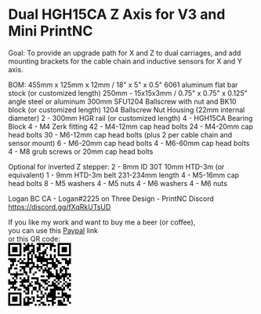 # Dual HGH15CA Z Axis for V3 and Mini PrintNC

Goal: To provide an upgrade path for X and Z to dual carriages, and add 
mounting brackets for the cable chain and inductive sensors for X and Y axis.

BOM: 
455mm x 125mm x 12mm / 18" x 5" x 0.5" 6061 aluminum flat bar stock (or customized length)
250mm - 15x15x3mm / 0.75" x 0.75" x 0.125" angle steel or aluminum
300mm SFU1204 Ballscrew with nut and BK10 block (or customized length)
1204 Ballscrew Nut Housing (22mm internal diameter)
2 - 300mm HGR rail (or customized length)
4 - HGH15CA Bearing Block
4 - M4 Zerk fitting
42 - M4-12mm cap head bolts
24 - M4-20mm cap head bolts
30 - M6-12mm cap head bolts (plus 2 per cable chain and sensor mount)
6 - M6-20mm cap head bolts
4 - M6-60mm cap head bolts
4 - M8 grub screws or 20mm cap head bolts

Optional for inverted Z stepper: 
2 - 8mm ID 30T 10mm HTD-3m (or equivalent)
1 - 9mm HTD-3m belt 231-234mm length
4 - M5-16mm cap head bolts
8 - M5 washers
4 - M5 nuts
4 - M6 washers
4 - M6 nuts





Logan BC CA - Logan#2225 on Three Design - PrintNC Discord
https://discord.gg/fXqRkUTsUD

If you like my work and want to buy me a beer (or coffee),  
you can use this [Paypal](https://www.paypal.com/donate/?hosted_button_id=QBMAY9ZB6N3F8) link    
or this QR code:  
![QRCode](QRCode.png)
